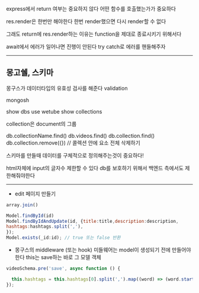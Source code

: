express에서 return 여부는 중요하지 않다
어떤 함수를 호출했는가가 중요하다

res.render은 한번만 해야한다
한번 render했으면 다시 render할 수 없다

그래도 return에 res.render하는 이유는 function을 제대로 종료시키기 위해서다

await에서 에러가 일어나면 진행이 안된다
try catch로 에러를 핸들해주자

---
## 몽고쉘, 스키마
몽구스가 데이터타입의 유효성 검사를 해준다
validation

mongosh

show dbs
use wetube
show collections

collection은 document의 그룹

db.collectionName.find()
db.videos.find()
db.collection.find()
db.collection.remove({}) // 콜렉션 안에 요소 전체 삭제하기

스키마를 만들때 데이터를 구체적으로 정의해주는것이 중요하다!

html자체에 input의 글자수 제한할 수 있다
db를 보호하기 위해서 백엔드 측에서도 제한해줘야한다

---

- edit 페이지 만들기
```JavaScript
array.join()

Model.findById(id)
Model.findByIdAndUpdate(id, {title:title,description:description,
hashtags:hashtags.split(','),
});
Model.exists(_id:id); // true 또는 false 반환
```

- 몽구스의 middleware (또는 hook)
미들웨어는 model이 생성되기 전에 만들어야 한다
this는 save하는 바로 그 모델 객체
```JavaScript
videoSchema.pre('save', async function () {

  this.hashtags = this.hashtags[0].split(',').map((word) => (word.startsWith('#') ? word : `#${word}`));
});
```


